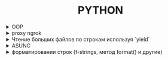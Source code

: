 <div style="text-align: center">
    <h1>PYTHON</h1>
</div>

<details>
    <summary>OOP</summary>

*   [OOP](oop/README.md)

</details>


<details>
    <summary>proxy ngrok</summary>
Этот метод использует SOCKS5 протокол с аутентификацией для безопасного подключения к ngrok через ваш прокси-сервер. Все данные передаются зашифрованным способом через прокси.

```python
import socks
import socket

def connect_ngrok_with_proxy():
    # Данные прокси
    proxy_host = '185.***.***.214'
    proxy_port = ***75  # Используем SOCKS5 порт
    proxy_user = '***'
    proxy_pass = '***'
    
    # Данные ngrok
    ngrok_host = '0.tcp.ngrok.io'  # Адрес ngrok
    ngrok_port = ***06  # Порт ngrok
    
    # Настройка прокси
    socks.set_default_proxy(
        socks.SOCKS5,
        proxy_host,
        proxy_port,
        True,  # Режим аутентификации
        username=proxy_user,
        password=proxy_pass
    )
    
    # Замена стандартного сокета
    socket.socket = socks.socksocket
    
    # Создание соединения
    return socket.create_connection((ngrok_host, ngrok_port))
```
Использование с HTTP-запросами
```python
import socks
import socket
import urllib.request

def connect_with_socks():
    # Данные прокси
    proxy_host = '185.***.***.214'
    proxy_port = ***74  # Используем HTTP порт
    proxy_user = '***'
    proxy_pass = '***'
    
    # Настройка прокси
    socks.set_default_proxy(
        socks.SOCKS5,
        proxy_host,
        proxy_port,
        True,
        username=proxy_user,
        password=proxy_pass
    )
    
    # Замена стандартного сокета
    socket.socket = socks.socksocket
    
    # Создание opener с прокси
    handler = urllib.request.ProxyHandler({
        'http': f'http://{proxy_user}:{proxy_pass}@{proxy_host}:{proxy_port}',
        'https': f'https://{proxy_user}:{proxy_pass}@{proxy_host}:{proxy_port}'
    })
    
    return urllib.request.build_opener(handler)
```
Важные замечания по безопасности
Проверьте работоспособность прокси перед использованием:
```python
import socks
try:
    socks.create_connection(('google.com', 80), proxy=('185.***.***.214', 6***5),
                          username='***', password='***')
    print("Прокси работает!")
except Exception as e:
    print(f"Ошибка подключения: {e}")
```
При использовании кода убедитесь что:
*   Установлена библиотека PySocks (pip install pysocks)
*   Адрес и порт ngrok актуальны
*   Логин и пароль от прокси введены правильно
</details>


<details>
    <summary>Чтение больших файлов по строкам используя `yield`</summary>
Генераторы позволяют вам читать файл построчно, что экономит память и делает процесс более эффективным.

```python
def read_large_file(file_path):
    with open(file_path, 'r') as file:
        for line in file:
            yield line.strip()

for line in read_large_file('large_file.txt'):
    print(line)
```

</details>

<details>
    <summary>ASUNC</summary>

*   [ASUNC](async_ex/README.md)

</details>

<details>
    <summary>форматировании строк (f-strings, метод format() и другие)</summary>

* В Python синтаксис : используется в форматировании строк (f-strings, метод format() и другие) для указания формата
  вывода значения. После : можно указать различные параметры форматирования, такие как количество знаков после запятой,
  выравнивание, заполнение и т.д.
#### Вот несколько примеров использования : в форматировании строк:
  1. Форматирование чисел с плавающей точкой
     * :.2f — округление до двух знаков после запятой.
      ```python
      value = 3.14159
      print(f"Value: {value:.2f}")  # Вывод: Value: 3.14
      ```
      * :.0f — округление до целого числа.
      ```python
      value = 3.14159
      print(f"Value: {value:.0f}")  # Вывод: Value: 3
      ```
  2. Форматирование целых чисел
     * :d — вывод целого числа.
      ```python
      value = 42
      print(f"Value: {value:d}")  # Вывод: Value: 42
      ```
     * :05d — добавление ведущих нулей до 5 символов.
      ```python
        value = 42
        print(f"Value: {value:05d}")  # Вывод: Value: 00042
      ```
  3. Форматирование строк
       * :<10 — выравнивание строки по левому краю с общей длиной 10 символов.
        ```python
        text = "Hello"
        print(f"Text: '{text:<10}'")  # Вывод: Text: 'Hello     '
        ```
       * :>10 — выравнивание строки по правому краю с общей длиной 10 символов.
        ```python
        text = "Hello"
        print(f"Text: '{text:>10}'")  # Вывод: Text: '     Hello'
        ```
       * :^10 — выравнивание строки по центру с общей длиной 10 символов.
        ```python
        text = "Hello"
        print(f"Text: '{text:^10}'")  # Вывод: Text: '  Hello   '
        ```
  4. Форматирование с заполнением
       * :*^10 — выравнивание по центру с заполнением символа *.
        ```python
        text = "Hello"
        print(f"Text: '{text:*^10}'")  # Вывод: Text: '**Hello***'
        ```
       * :=+10 — выравнивание числа с заполнением нулями после знака.
        ```python
        value = -42
        print(f"Value: {value:=+10}")  # Вывод: Value: -      42
        ```
  5.  Форматирование процентов
       * :.2% — форматирование числа в проценты с двумя знаками после запятой.
        ```python
        value = 0.12345
        print(f"Value: {value:.2%}")  # Вывод: Value: 12.35%
        ```
  6.  Форматирование в научной нотации
       * :.2e — форматирование числа в научной нотации с двумя знаками после запятой.
        ```python
        value = 12345.6789
        print(f"Value: {value:.2e}")  # Вывод: Value: 1.23e+04
        ```
  7.  Форматирование с разделителем тысяч
       * :, — добавление разделителя тысяч.
        ```python
        value = 1000000
        print(f"Value: {value:,}")  # Вывод: Value: 1,000,000
        ```
  8.  Комбинирование форматов
       * Можно комбинировать несколько параметров форматирования.
        ```python
        value = 12345.6789
        print(f"Value: {value:,.2f}")  # Вывод: Value: 12,345.68
        ```

</details>
